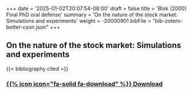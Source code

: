 +++
date = '2025-01-02T20:07:54-08:00'
draft = false
title = 'Blok (2000) Final PhD oral defense'
summary = 'On the nature of the stock market: Simulations and experiments'
weight = -20000901
bibFile = "bib-zotero-better-cson.json"
+++
<!-- Must include "bib" in filename: https://labs.loupbrun.ca/hugo-cite/usage/ -->

## On the nature of the stock market: Simulations and experiments

<!-- 
{{< cite "blokNature2000a" >}}
 -->
{{< bibliography cited >}}


### [{{% icon icon="fa-solid fa-download" %}} Download](../blok00c.pdf)